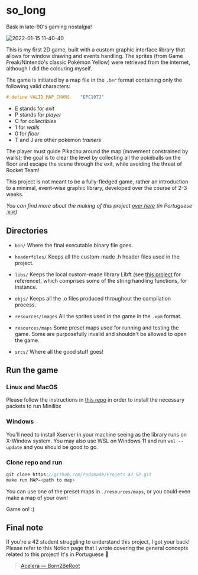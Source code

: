 # so_long
Bask in late-90's gaming nostalgia!

![2022-01-15 11-40-40](https://user-images.githubusercontent.com/49699403/149626600-089dc518-8d8e-4f39-a3a4-fd35f82169b9.gif)

This is my first 2D game, built with a custom graphic interface library that allows for window drawing and events handling. The sprites (from Game Freak/Nintendo's classic Pokémon Yellow) were retrieved from the internet, although I did the colouring myself.

The game is initiated by a map file in the ```.ber``` format containing only the following valid characters:
``` c
# define VALID_MAP_CHARS	"EPC10TJ"
```
- E stands for _exit_
- P stands for _player_
- C for _collectibles_
- 1 for _walls_
- 0 for _floor_
- T and J are other pokémon _trainers_

The player must guide Pikachu around the map (movement constrained by walls); the goal is to clear the level by collecting all the pokéballs on the floor and escape the scene through the exit, while avoiding the threat of Rocket Team!

This project is not meant to be a fully-fledged game, rather an introduction to a minimal, event-wise graphic library, developed over the course of 2-3 weeks.

_You can find more about the making of this project [over here](https://rodsmade.notion.site/Acelera-So_long-e5caded24d7b434aa1cb5daf73636fb9) (in Portuguese 🇧🇷)_

## Directories
* ```bin/```
	Where the final executable binary file goes.

* ```headerfiles/``` 
	Keeps all the custom-made .h header files used in the project.

* ```libs/``` 
	Keeps the local custom-made library Libft (see [this project](https://github.com/rodsmade/Projets_42_SP/tree/main/projets_obligatoires/1_libft) for reference), which comprises some of the string handling functions, for instance.

* ```objs/``` 
	Keeps all the .o files produced throughout the compilation process.

* ```resources/images``` 
	All the sprites used in the game in the ```.xpm``` format.

* ```resources/maps``` 
	Some preset maps used for running and testing the game. Some are purposefully invalid and shouldn't be allowed to open the game.

* ```srcs/```
	Where all the good stuff goes!

## Run the game
### Linux and MacOS
Please follow the instructions in [this repo](https://github.com/42Paris/minilibx-linux#readme) in order to install the necessary packets to run Minilibx

### Windows
You'll need to install Xserver in your machine seeing as the library runs on X-Window system. You may also use WSL on Windows 11 and run ```wsl --update``` and you should be good to go.

### Clone repo and run
``` c
git clone https://github.com/rodsmade/Projets_42_SP.git
make run MAP=<path to map>
```
You can use one of the preset maps in ```./resources/maps```, or you could even make a map of your own!

Game on! :)

## Final note
If you're a 42 student struggling to understand this project, I got your back! Please refer to this Notion page that I wrote covering the general concepts related to this project! It's in Portuguese :cactus:

> [Acelera — Born2BeRoot](https://rodsmade.notion.site/Acelera-Born2BeRoot-99adac7a7bdc4bbf81b4eaf977625d5c)
